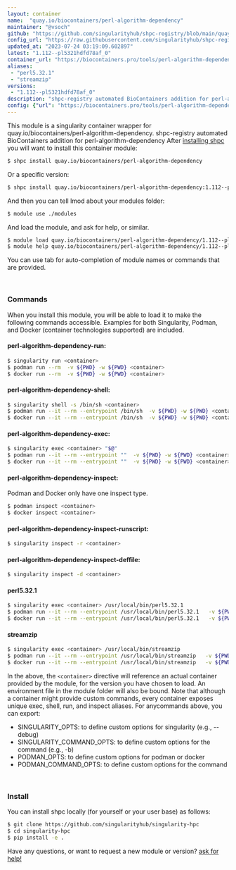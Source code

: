 ```yaml
---
layout: container
name:  "quay.io/biocontainers/perl-algorithm-dependency"
maintainer: "@vsoch"
github: "https://github.com/singularityhub/shpc-registry/blob/main/quay.io/biocontainers/perl-algorithm-dependency/container.yaml"
config_url: "https://raw.githubusercontent.com/singularityhub/shpc-registry/main/quay.io/biocontainers/perl-algorithm-dependency/container.yaml"
updated_at: "2023-07-24 03:19:09.602897"
latest: "1.112--pl5321hdfd78af_0"
container_url: "https://biocontainers.pro/tools/perl-algorithm-dependency"
aliases:
 - "perl5.32.1"
 - "streamzip"
versions:
 - "1.112--pl5321hdfd78af_0"
description: "shpc-registry automated BioContainers addition for perl-algorithm-dependency"
config: {"url": "https://biocontainers.pro/tools/perl-algorithm-dependency", "maintainer": "@vsoch", "description": "shpc-registry automated BioContainers addition for perl-algorithm-dependency", "latest": {"1.112--pl5321hdfd78af_0": "sha256:63d1bf899ade8fa091616a173f99e54e3d87cb7c5322422085c3a32016e3bf88"}, "tags": {"1.112--pl5321hdfd78af_0": "sha256:63d1bf899ade8fa091616a173f99e54e3d87cb7c5322422085c3a32016e3bf88"}, "docker": "quay.io/biocontainers/perl-algorithm-dependency", "aliases": {"perl5.32.1": "/usr/local/bin/perl5.32.1", "streamzip": "/usr/local/bin/streamzip"}}
---
```


This module is a singularity container wrapper for quay.io/biocontainers/perl-algorithm-dependency.
shpc-registry automated BioContainers addition for perl-algorithm-dependency
After [installing shpc](#install) you will want to install this container module:


```bash
$ shpc install quay.io/biocontainers/perl-algorithm-dependency
```

Or a specific version:

```bash
$ shpc install quay.io/biocontainers/perl-algorithm-dependency:1.112--pl5321hdfd78af_0
```

And then you can tell lmod about your modules folder:

```bash
$ module use ./modules
```

And load the module, and ask for help, or similar.

```bash
$ module load quay.io/biocontainers/perl-algorithm-dependency/1.112--pl5321hdfd78af_0
$ module help quay.io/biocontainers/perl-algorithm-dependency/1.112--pl5321hdfd78af_0
```

You can use tab for auto-completion of module names or commands that are provided.

<br>

### Commands

When you install this module, you will be able to load it to make the following commands accessible.
Examples for both Singularity, Podman, and Docker (container technologies supported) are included.

#### perl-algorithm-dependency-run:

```bash
$ singularity run <container>
$ podman run --rm  -v ${PWD} -w ${PWD} <container>
$ docker run --rm  -v ${PWD} -w ${PWD} <container>
```

#### perl-algorithm-dependency-shell:

```bash
$ singularity shell -s /bin/sh <container>
$ podman run --it --rm --entrypoint /bin/sh  -v ${PWD} -w ${PWD} <container>
$ docker run --it --rm --entrypoint /bin/sh  -v ${PWD} -w ${PWD} <container>
```

#### perl-algorithm-dependency-exec:

```bash
$ singularity exec <container> "$@"
$ podman run --it --rm --entrypoint ""  -v ${PWD} -w ${PWD} <container> "$@"
$ docker run --it --rm --entrypoint ""  -v ${PWD} -w ${PWD} <container> "$@"
```

#### perl-algorithm-dependency-inspect:

Podman and Docker only have one inspect type.

```bash
$ podman inspect <container>
$ docker inspect <container>
```

#### perl-algorithm-dependency-inspect-runscript:

```bash
$ singularity inspect -r <container>
```

#### perl-algorithm-dependency-inspect-deffile:

```bash
$ singularity inspect -d <container>
```


#### perl5.32.1

```bash
$ singularity exec <container> /usr/local/bin/perl5.32.1
$ podman run --it --rm --entrypoint /usr/local/bin/perl5.32.1   -v ${PWD} -w ${PWD} <container> -c " $@"
$ docker run --it --rm --entrypoint /usr/local/bin/perl5.32.1   -v ${PWD} -w ${PWD} <container> -c " $@"
```


#### streamzip

```bash
$ singularity exec <container> /usr/local/bin/streamzip
$ podman run --it --rm --entrypoint /usr/local/bin/streamzip   -v ${PWD} -w ${PWD} <container> -c " $@"
$ docker run --it --rm --entrypoint /usr/local/bin/streamzip   -v ${PWD} -w ${PWD} <container> -c " $@"
```



In the above, the `<container>` directive will reference an actual container provided
by the module, for the version you have chosen to load. An environment file in the
module folder will also be bound. Note that although a container
might provide custom commands, every container exposes unique exec, shell, run, and
inspect aliases. For anycommands above, you can export:

 - SINGULARITY_OPTS: to define custom options for singularity (e.g., --debug)
 - SINGULARITY_COMMAND_OPTS: to define custom options for the command (e.g., -b)
 - PODMAN_OPTS: to define custom options for podman or docker
 - PODMAN_COMMAND_OPTS: to define custom options for the command

<br>

### Install

You can install shpc locally (for yourself or your user base) as follows:

```bash
$ git clone https://github.com/singularityhub/singularity-hpc
$ cd singularity-hpc
$ pip install -e .
```

Have any questions, or want to request a new module or version? [ask for help!](https://github.com/singularityhub/singularity-hpc/issues)